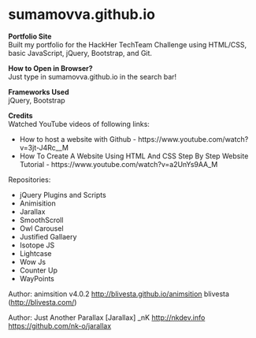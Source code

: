 # sumamovva.github.io

<b>Portfolio Site</b>
<br>
Built my portfolio for the HackHer TechTeam Challenge using HTML/CSS, basic JavaScript, jQuery, Bootstrap, and Git.

<b>How to Open in Browser?</b>
<br>
Just type in sumamovva.github.io in the search bar!

<b>Frameworks Used</b>
<br>
jQuery, Bootstrap

<b>Credits</b>
<br>
Watched YouTube videos of following links:
<ul>
    <li> How to host a website with Github - https://www.youtube.com/watch?v=3jt-J4Rc__M </li>
    <li> How To Create A Website Using HTML And CSS Step By Step Website Tutorial - https://www.youtube.com/watch?v=a2UnYs9AA_M </li>
</ul>

Repositories:
<ul><li>jQuery Plugins and Scripts</li>
<li>Animisition</li>
<li>Jarallax</li>
<li>SmoothScroll</li>
<li>Owl Carousel</li>
<li>Justified Gallaery</li>
<li>Isotope JS</li>
<li>Lightcase</li>
<li>Wow Js</li>
<li>Counter Up</li>
<li>WayPoints</li>
</ul>

Author: animsition v4.0.2
http://blivesta.github.io/animsition
blivesta (http://blivesta.com/)

Author: Just Another Parallax [Jarallax]
_nK http://nkdev.info
https://github.com/nk-o/jarallax
 


